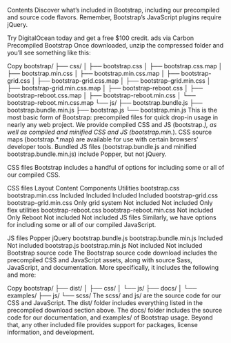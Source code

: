 
Contents
Discover what’s included in Bootstrap, including our precompiled and source code flavors. Remember, Bootstrap’s JavaScript plugins require jQuery.

Try DigitalOcean today and get a free $100 credit.
ads via Carbon
Precompiled Bootstrap
Once downloaded, unzip the compressed folder and you’ll see something like this:

Copy
bootstrap/
├── css/
│   ├── bootstrap.css
│   ├── bootstrap.css.map
│   ├── bootstrap.min.css
│   ├── bootstrap.min.css.map
│   ├── bootstrap-grid.css
│   ├── bootstrap-grid.css.map
│   ├── bootstrap-grid.min.css
│   ├── bootstrap-grid.min.css.map
│   ├── bootstrap-reboot.css
│   ├── bootstrap-reboot.css.map
│   ├── bootstrap-reboot.min.css
│   └── bootstrap-reboot.min.css.map
└── js/
    ├── bootstrap.bundle.js
    ├── bootstrap.bundle.min.js
    ├── bootstrap.js
    └── bootstrap.min.js
This is the most basic form of Bootstrap: precompiled files for quick drop-in usage in nearly any web project. We provide compiled CSS and JS (bootstrap.*), as well as compiled and minified CSS and JS (bootstrap.min.*). CSS source maps (bootstrap.*.map) are available for use with certain browsers’ developer tools. Bundled JS files (bootstrap.bundle.js and minified bootstrap.bundle.min.js) include Popper, but not jQuery.

CSS files
Bootstrap includes a handful of options for including some or all of our compiled CSS.

CSS files	Layout	Content	Components	Utilities
bootstrap.css
bootstrap.min.css
Included	Included	Included	Included
bootstrap-grid.css
bootstrap-grid.min.css
Only grid system	Not included	Not included	Only flex utilities
bootstrap-reboot.css
bootstrap-reboot.min.css
Not included	Only Reboot	Not included	Not included
JS files
Similarly, we have options for including some or all of our compiled JavaScript.

JS files	Popper	jQuery
bootstrap.bundle.js
bootstrap.bundle.min.js
Included	Not included
bootstrap.js
bootstrap.min.js
Not included	Not included
Bootstrap source code
The Bootstrap source code download includes the precompiled CSS and JavaScript assets, along with source Sass, JavaScript, and documentation. More specifically, it includes the following and more:

Copy
bootstrap/
├── dist/
│   ├── css/
│   └── js/
├── docs/
│   └── examples/
├── js/
└── scss/
The scss/ and js/ are the source code for our CSS and JavaScript. The dist/ folder includes everything listed in the precompiled download section above. The docs/ folder includes the source code for our documentation, and examples/ of Bootstrap usage. Beyond that, any other included file provides support for packages, license information, and development.
